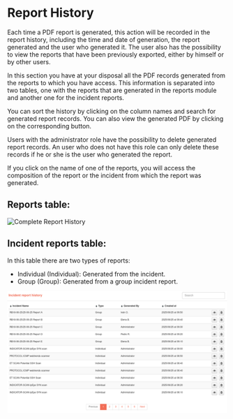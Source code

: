 # Report History

Each time a PDF report is generated, this action will be recorded in the report history, including the time and date of generation, the report generated and the user who generated it.
The user also has the possibility to view the reports that have been previously exported, either by himself or by other users.

In this section you have at your disposal all the PDF records generated from the reports to which you have access. This information is separated into two tables, one with the reports that are generated in the reports module and another one for the incident reports.

You can sort the history by clicking on the column names and search for generated report records. You can also view the generated PDF by clicking on the corresponding button. 

Users with the administrator role have the possibility to delete generated report records. An user who does not have this role can only delete these records if he or she is the user who generated the report.

If you click on the name of one of the reports, you will access the composition of the report or the incident from which the report was generated.

## Reports table:

![Complete Report History](images/ch04_img053-en.png)

## Incident reports table: 

In this table there are two types of reports:

- Individual (Individual): Generated from the incident.
- Group (Group): Generated from a group incident report.

![Complete Incident Report History](images/ch04_img054-en.png)
